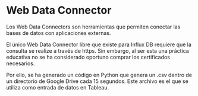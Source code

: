 # Web Data Connector

Los Web Data Connectors son herramientas que permiten conectar las bases de datos con aplicaciones externas. 

El único Web Data Connector libre que existe para Influx DB requiere que la consulta se realize a través de https. Sin embargo, al ser esta una práctica educativa no se ha considerado oportuno comprar los certificados necesarios. 

Por ello, se ha generado un código en Python que genera un .csv dentro de un directorio de Google Drive cada 15 segundos. Este archivo es el que se utiliza como entrada de datos en Tableau.
